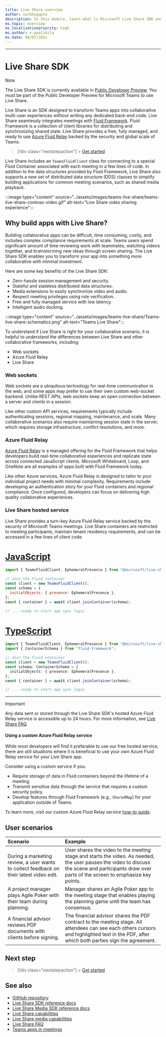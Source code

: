 ```yaml
---
title: Live Share overview
author: surbhigupta
description: In this module, learn what is Microsoft Live Share SDK and its user scenarios.
ms.topic: overview
ms.localizationpriority: high
ms.author: v-ypalikila
ms.date: 04/07/2022
---
```


---

# Live Share SDK

> [!NOTE]
> The Live Share SDK is currently available in [Public Developer Preview](../resources/dev-preview/developer-preview-intro.md). You must be part of the Public Developer Preview for Microsoft Teams to use Live Share.

Live Share is an SDK designed to transform Teams apps into collaborative multi-user experiences without writing any dedicated back-end code. Live Share seamlessly integrates meetings with [Fluid Framework](https://fluidframework.com/). Fluid Framework is a collection of client libraries for distributing and synchronizing shared state. Live Share provides a free, fully managed, and ready to use [Azure Fluid Relay](/azure/azure-fluid-relay/) backed by the security and global scale of Teams.

> [!div class="nextstepaction"] > [Get started](teams-live-share-quick-start.md)

Live Share includes an `TeamsFluidClient` class for connecting to a special Fluid Container associated with each meeting in a few lines of code. In addition to the data structures provided by Fluid Framework, Live Share also supports a new set of distributed data structure (DDS) classes to simplify building applications for common meeting scenarios, such as shared media playback.

:::image type="content" source="../assets/images/teams-live-share/teams-live-share-contoso-video.gif" alt-text="Live Share video sharing experience":::

## Why build apps with Live Share?

Building collaborative apps can be difficult, time consuming, costly, and includes complex compliance requirements at scale. Teams users spend significant amount of time reviewing work with teammates, watching videos together, and brainstorming new ideas through screen sharing. The Live Share SDK enables you to transform your app into something more collaborative with minimal investment.

Here are some key benefits of the Live Share SDK:

- Zero-hassle session management and security.
- Stateful and stateless distributed data structures.
- Media extensions to easily synchronize video and audio.
- Respect meeting privileges using role verification.
- Free and fully managed service with low latency.
- Intelligent audio ducking.

:::image type="content" source="../assets/images/teams-live-share/Teams-live-share-schematics.png" alt-text="Teams Live Share":::

To understand if Live Share is right for your collaborative scenario, it is helpful to understand the differences between Live Share and other collaborative frameworks, including:

- Web sockets
- Azure Fluid Relay
- Live Share

### Web sockets

Web sockets are a ubiquitous technology for real-time communication in the web, and some apps may prefer to use their own custom web-socket backend. Unlike REST APIs, web sockets keep an open connection between a server and clients in a session.

Like other custom API services, requirements typically include authenticating sessions, regional mapping, maintenance, and scale. Many collaborative scenarios also require maintaining session state in the server, which requires storage infrastructure, conflict resolutions, and more.

### Azure Fluid Relay

[Azure Fluid Relay](/azure/azure-fluid-relay/) is a managed offering for the Fluid Framework that helps developers build real-time collaborative experiences and replicate state across connected JavaScript clients. Microsoft Whiteboard, Loop, and OneNote are all examples of apps built with Fluid Framework today.

Like other Azure services, Azure Fluid Relay is designed to tailor to your individual project needs with minimal complexity. Requirements include developing an authentication story for your Fluid containers and regional compliance. Once configured, developers can focus on delivering high quality collaborative experiences.

### Live Share hosted service

Live Share provides a turn-key Azure Fluid Relay service backed by the security of Microsoft Teams meetings. Live Share containers are restricted to meeting participants, maintain tenant residency requirements, and can be accessed in a few lines of client code.

# [JavaScript](#tab/javascript)

```javascript
import { TeamsFluidClient, EphemeralPresence } from "@microsoft/live-share";

// Join the Fluid container
const client = new TeamsFluidClient();
const schema = {
  initialObjects: { presence: EphemeralPresence },
};
const { container } = await client.joinContainer(schema);

// ... ready to start app sync logic
```

# [TypeScript](#tab/typescript)

```TypeScript
import { TeamsFluidClient, EphemeralPresence } from "@microsoft/live-share";
import { ContainerSchema } from "fluid-framework";

// Join the Fluid container
const client = new TeamsFluidClient();
const schema: ContainerSchema = {
  initialObjects: { presence: EphemeralPresence },
};
const { container } = await client.joinContainer(schema);

// ... ready to start app sync logic
```

---

> [!IMPORTANT]
> Any data sent or stored through the Live Share SDK's hosted Azure Fluid Relay service is accessible up to 24 hours. For more information, see [Live Share FAQ](teams-live-share-faq.md).

#### Using a custom Azure Fluid Relay service

While most developers will find it preferable to use our free hosted service, there are still situations where it is beneficial to use your own Azure Fluid Relay service for your Live Share app.

Consider using a custom service if you:

- Require storage of data in Fluid containers beyond the lifetime of a meeting.
- Transmit sensitive data through the service that requires a custom security policy.
- Develop features through Fluid Framework (e.g., `SharedMap`) for your application outside of Teams.

To learn more, visit our custom Azure Fluid Relay service [how-to guide](./teams-live-share-how-to/how-to-custom-azure-fluid-relay.md).

## User scenarios

| Scenario                                                                                | Example                                                                                                                                                                                            |
| :-------------------------------------------------------------------------------------- | :------------------------------------------------------------------------------------------------------------------------------------------------------------------------------------------------- |
| During a marketing review, a user wants to collect feedback on their latest video edit. | User shares the video to the meeting stage and starts the video. As needed, the user pauses the video to discuss the scene and participants draw over parts of the screen to emphasize key points. |
| A project manager plays Agile Poker with their team during planning.                    | Manager shares an Agile Poker app to the meeting stage that enables playing the planning game until the team has consensus.                                                                        |
| A financial advisor reviews PDF documents with clients before signing.                  | The financial advisor shares the PDF contract to the meeting stage. All attendees can see each others cursors and highlighted text in the PDF, after which both parties sign the agreement.        |

## Next step

> [!div class="nextstepaction"] > [Get started](teams-live-share-quick-start.md)

## See also

- [GitHub repository](https://github.com/microsoft/live-share-sdk)
- [Live Share SDK reference docs](/javascript/api/@microsoft/live-share/)
- [Live Share Media SDK reference docs](/javascript/api/@microsoft/live-share-media/)
- [Live Share capabilities](teams-live-share-capabilities.md)
- [Live Share media capabilities](teams-live-share-media-capabilities.md)
- [Live Share FAQ](teams-live-share-faq.md)
- [Teams apps in meetings](teams-apps-in-meetings.md)
